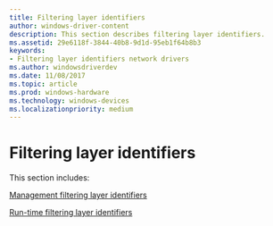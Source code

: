 ```yaml
---
title: Filtering layer identifiers
author: windows-driver-content
description: This section describes filtering layer identifiers.
ms.assetid: 29e6118f-3844-40b8-9d1d-95eb1f64b8b3
keywords:
- Filtering layer identifiers network drivers
ms.author: windowsdriverdev
ms.date: 11/08/2017
ms.topic: article
ms.prod: windows-hardware
ms.technology: windows-devices
ms.localizationpriority: medium
---
```


# Filtering layer identifiers

This section includes:

[Management filtering layer identifiers](management-filtering-layer-identifiers.md)

[Run-time filtering layer identifiers](run-time-filtering-layer-identifiers.md)

